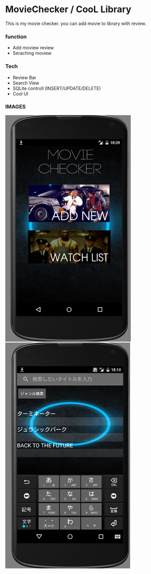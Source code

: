 # MovieChecker / CooL Library

This is my movie checker. you can add movie to library with review.

### function
  - Add moview review
  - Seraching moview

### Tech
* Review Bar
* Search View
* SQLite controll (INSERT/UPDATE/DELETE)
* Cool UI

### IMAGES
![top](https://github.com/keima-matsui/coolLibrary/blob/master/top.png)
![sub](https://github.com/keima-matsui/coolLibrary/blob/master/sub.png)


